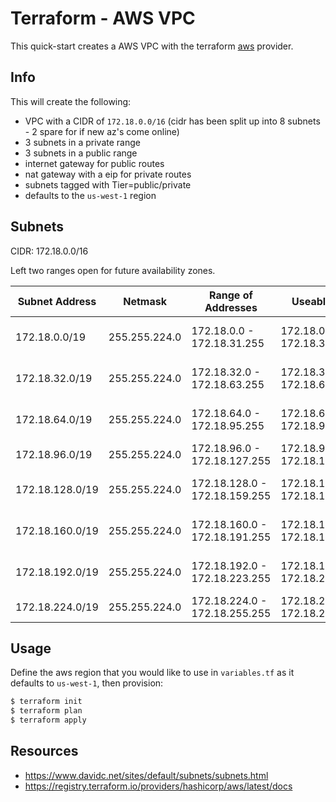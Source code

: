 # Terraform - AWS VPC

This quick-start creates a AWS VPC with the terraform [aws](https://registry.terraform.io/providers/hashicorp/aws/latest/docs) provider.

## Info

This will create the following:

- VPC with a CIDR of `172.18.0.0/16` (cidr has been split up into 8 subnets - 2 spare for if new az's come online)
- 3 subnets in a private range
- 3 subnets in a public range
- internet gateway for public routes
- nat gateway with a eip for private routes
- subnets tagged with Tier=public/private
- defaults to the `us-west-1` region

## Subnets

CIDR: 172.18.0.0/16

Left two ranges open for future availability zones.

| Subnet Address  | Netmask       | Range of Addresses            | Useable IPs                   | Hosts | AWS AZ       | Tier    |
| --------------- | ------------- | ----------------------------- | ----------------------------- | ----- | ------------ | ------- |
| 172.18.0.0/19   | 255.255.224.0 | 172.18.0.0 - 172.18.31.255    | 172.18.0.1 - 172.18.31.254    | 8190  |  us-west-1a  | Private |
| 172.18.32.0/19  | 255.255.224.0 | 172.18.32.0 - 172.18.63.255   | 172.18.32.1 - 172.18.63.254   | 8190  |  us-west-1b  | Private |
| 172.18.64.0/19  | 255.255.224.0 | 172.18.64.0 - 172.18.95.255   | 172.18.64.1 - 172.18.95.254   | 8190  |  us-west-1c  | Private |
| 172.18.96.0/19  | 255.255.224.0 | 172.18.96.0 - 172.18.127.255  | 172.18.96.1 - 172.18.127.254  | 8190  |  n/a         | Private |
| 172.18.128.0/19 | 255.255.224.0 | 172.18.128.0 - 172.18.159.255 | 172.18.128.1 - 172.18.159.254 | 8190  |  us-west-1a  | Public  |
| 172.18.160.0/19 | 255.255.224.0 | 172.18.160.0 - 172.18.191.255 | 172.18.160.1 - 172.18.191.254 | 8190  |  us-west-1b  | Public  |
| 172.18.192.0/19 | 255.255.224.0 | 172.18.192.0 - 172.18.223.255 | 172.18.192.1 - 172.18.223.254 | 8190  |  us-west-1c  | Public  |
| 172.18.224.0/19 | 255.255.224.0 | 172.18.224.0 - 172.18.255.255 | 172.18.224.1 - 172.18.255.254 | 8190  |  n/a         | Public  |

## Usage

Define the aws region that you would like to use in `variables.tf` as it defaults to `us-west-1`, then provision:

```bash
$ terraform init
$ terraform plan
$ terraform apply
```

## Resources

- https://www.davidc.net/sites/default/subnets/subnets.html
- https://registry.terraform.io/providers/hashicorp/aws/latest/docs

